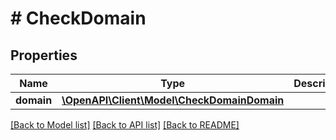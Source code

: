 # # CheckDomain

## Properties

Name | Type | Description | Notes
------------ | ------------- | ------------- | -------------
**domain** | [**\OpenAPI\Client\Model\CheckDomainDomain**](CheckDomainDomain.md) |  | [optional]

[[Back to Model list]](../../README.md#models) [[Back to API list]](../../README.md#endpoints) [[Back to README]](../../README.md)
